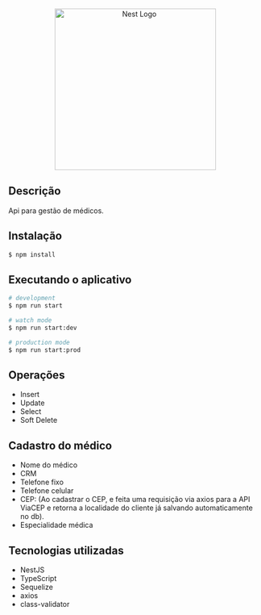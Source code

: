 <br/>
<p align="center">
  <a href="http://nestjs.com/" target="blank"><img src="https://nestjs.com/img/logo_text.svg" width="320" alt="Nest Logo" /></a>
</p>

## Descrição

Api para gestão de médicos.

## Instalação

```bash
$ npm install
```

## Executando o aplicativo

```bash
# development
$ npm run start

# watch mode
$ npm run start:dev

# production mode
$ npm run start:prod
```

## Operações

- Insert
- Update
- Select
- Soft Delete

## Cadastro do médico

- Nome do médico
- CRM
- Telefone fixo
- Telefone celular
- CEP: (Ao cadastrar o CEP, e feita uma requisição via axios para a API ViaCEP e retorna a localidade do cliente já salvando automaticamente no db).
- Especialidade médica

## Tecnologias utilizadas

- NestJS
- TypeScript
- Sequelize
- axios
- class-validator
